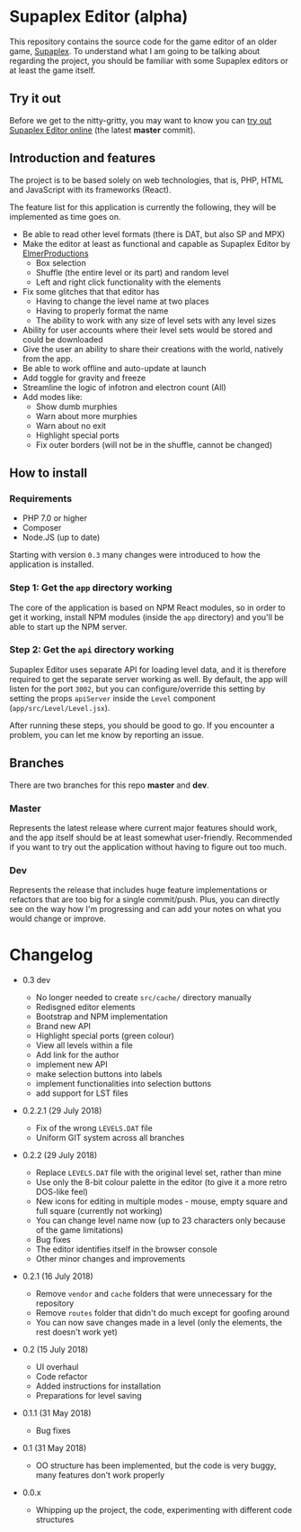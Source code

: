 # Supaplex Editor (alpha)

This repository contains the source code for the game editor of an older game, [Supaplex](https://classicreload.com/supaplex.html).
To understand what I am going to be talking about regarding the project, you should be familiar with some Supaplex editors or at least the game itself.

## Try it out

Before we get to the nitty-gritty, you may want to know you can [try out Supaplex Editor online](https://www.supaplexeditor.imbenjamin.co.uk) (the latest **master** commit).

## Introduction and features

The project is to be based solely on web technologies, that is, PHP, HTML and JavaScript with its frameworks (React).

The feature list for this application is currently the following, they will be implemented as time goes on.

- Be able to read other level formats (there is DAT, but also SP and MPX)
- Make the editor at least as functional and capable as Supaplex Editor by [ElmerProductions](https://www.elmerproductions.com)
  - Box selection
  - Shuffle (the entire level or its part) and random level
  - Left and right click functionality with the elements
- Fix some glitches that that editor has
  - Having to change the level name at two places
  - Having to properly format the name
  - The ability to work with any size of level sets with any level sizes
- Ability for user accounts where their level sets would be stored and could be downloaded
- Give the user an ability to share their creations with the world, natively from the app.
- Be able to work offline and auto-update at launch
- Add toggle for gravity and freeze
- Streamline the logic of infotron and electron count (All)
- Add modes like:
  - Show dumb murphies
  - Warn about more murphies
  - Warn about no exit
  - Highlight special ports
  - Fix outer borders (will not be in the shuffle, cannot be changed)

## How to install

### Requirements

- PHP 7.0 or higher
- Composer
- Node.JS (up to date)

Starting with version `0.3` many changes were introduced to how the application is installed.

### Step 1: Get the `app` directory working

The core of the application is based on NPM React modules, so in order to get it working, install NPM modules (inside the `app` directory) and you'll be able to start up the NPM server.

### Step 2: Get the `api` directory working

Supaplex Editor uses separate API for loading level data, and it is therefore required to get the separate server working as well. By default, the app will listen for the port `3002`, but you can configure/override this setting by setting the props `apiServer` inside the `Level` component (`app/src/Level/Level.jsx`).

After running these steps, you should be good to go. If you encounter a problem, you can let me know by reporting an issue.

## Branches

There are two branches for this repo **master** and **dev**.

### Master

Represents the latest release where current major features should work, and the app itself should be at least somewhat user-friendly. Recommended if you want to try out the application without having to figure out too much.

### Dev

Represents the release that includes huge feature implementations or refactors that are too big for a single commit/push. Plus, you can directly see on the way how I'm progressing and can add your notes on what you would change or improve.

# Changelog

- 0.3 dev

  - No longer needed to create `src/cache/` directory manually
  - Redisgned editor elements
  - Bootstrap and NPM implementation
  - Brand new API
  - Highlight special ports (green colour)
  - View all levels within a file
  - Add link for the author
  - implement new API
  - make selection buttons into labels
  - implement functionalities into selection buttons
  - add support for LST files

- 0.2.2.1 (29 July 2018)

  - Fix of the wrong `LEVELS.DAT` file
  - Uniform GIT system across all branches

- 0.2.2 (29 July 2018)

  - Replace `LEVELS.DAT` file with the original level set, rather than mine
  - Use only the 8-bit colour palette in the editor (to give it a more retro DOS-like feel)
  - New icons for editing in multiple modes - mouse, empty square and full square (currently not working)
  - You can change level name now (up to 23 characters only because of the game limitations)
  - Bug fixes
  - The editor identifies itself in the browser console
  - Other minor changes and improvements

- 0.2.1 (16 July 2018)

  - Remove `vendor` and `cache` folders that were unnecessary for the repository
  - Remove `routes` folder that didn't do much except for goofing around
  - You can now save changes made in a level (only the elements, the rest doesn't work yet)

- 0.2 (15 July 2018)

  - UI overhaul
  - Code refactor
  - Added instructions for installation
  - Preparations for level saving

- 0.1.1 (31 May 2018)
  - Bug fixes
- 0.1 (31 May 2018)
  - OO structure has been implemented, but the code is very buggy, many features don't work properly
- 0.0.x
  - Whipping up the project, the code, experimenting with different code structures
